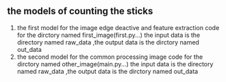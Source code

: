## the models of counting the sticks

1. the first model for the image edge deactive and feature extraction  code for the dirctory named first_image(first.py...) the input data is the directory named raw_data ,the output data is the dirctory named out_data
2. the second model for the common processing image code for the dirctory named other_image(main.py...) the input data is the directory named raw_data ,the output data is the dirctory named out_data
